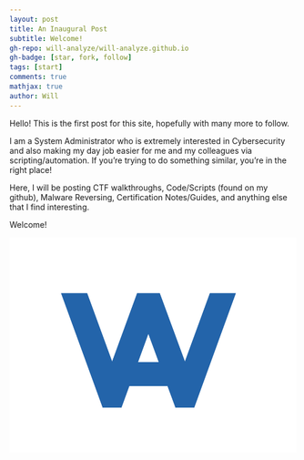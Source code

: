 ```yaml
---
layout: post
title: An Inaugural Post 
subtitle: Welcome!
gh-repo: will-analyze/will-analyze.github.io 
gh-badge: [star, fork, follow]
tags: [start]
comments: true
mathjax: true
author: Will
---
```

Hello! This is the first post for this site, hopefully with many more to follow. 

I am a System Administrator who is extremely interested in Cybersecurity and also making my day job easier for me and my colleagues via scripting/automation. If you’re trying to do something similar, you’re in the right place!

Here, I will be posting CTF walkthroughs, Code/Scripts (found on my github), Malware Reversing, Certification Notes/Guides, and anything else that I find interesting.

Welcome!


![Logo](assets/img/willanalyze_icon_white_bg.png "logo")
